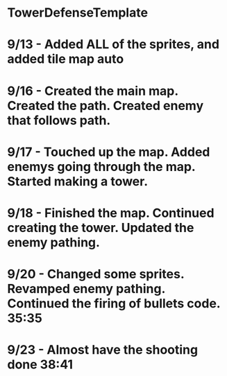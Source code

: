 # TowerDefenseTemplate
# 9/13 - Added ALL of the sprites, and added tile map auto
# 9/16 - Created the main map. Created the path. Created enemy that follows path.
# 9/17 - Touched up the map. Added enemys going through the map. Started making a tower.
# 9/18 - Finished the map. Continued creating the tower. Updated the enemy pathing.
# 9/20 - Changed some sprites. Revamped enemy pathing. Continued the firing of bullets code. 35:35
# 9/23 - Almost have the shooting done 38:41
